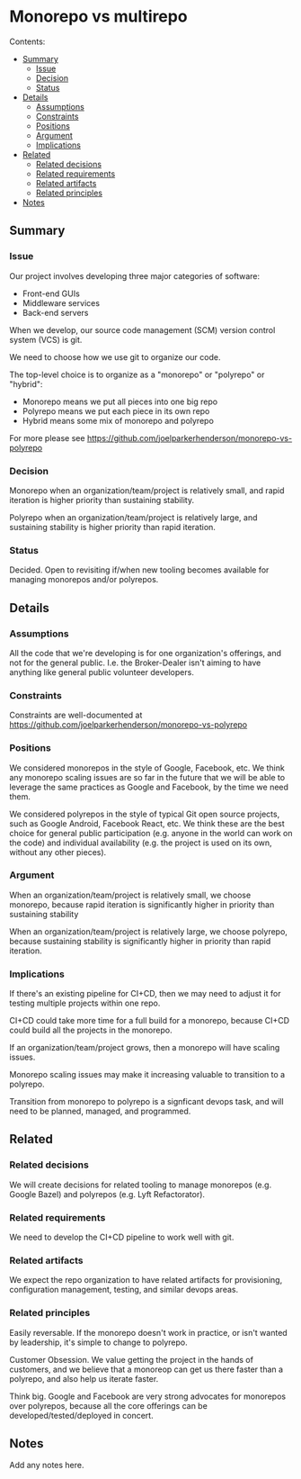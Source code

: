 # Monorepo vs multirepo

Contents:

* [Summary](#summary)
  * [Issue](#issue)
  * [Decision](#decision)
  * [Status](#status)
* [Details](#details)
  * [Assumptions](#assumptions)
  * [Constraints](#constraints)
  * [Positions](#positions)
  * [Argument](#argument)
  * [Implications](#implications)
* [Related](#related)
  * [Related decisions](#related-decisions)
  * [Related requirements](#related-requirements)
  * [Related artifacts](#related-artifacts)
  * [Related principles](#related-principles)
* [Notes](#notes)


## Summary


### Issue

Our project involves developing three major categories of software:

  * Front-end GUIs
  * Middleware services
  * Back-end servers

When we develop, our source code management (SCM) version control system (VCS) is git.

We need to choose how we use git to organize our code.

The top-level choice is to organize as a "monorepo" or "polyrepo" or "hybrid":

  * Monorepo means we put all pieces into one big repo
  * Polyrepo means we put each piece in its own repo
  * Hybrid means some mix of monorepo and polyrepo

For more please see https://github.com/joelparkerhenderson/monorepo-vs-polyrepo


### Decision

Monorepo when an organization/team/project is relatively small, and rapid iteration is higher priority than sustaining stability.

Polyrepo when an organization/team/project is relatively large, and sustaining stability is higher priority than rapid iteration.


### Status

Decided. Open to revisiting if/when new tooling becomes available for managing monorepos and/or polyrepos.


## Details


### Assumptions

All the code that we're developing is for one organization's offerings, and not for the general public. I.e. the Broker-Dealer isn't aiming to have anything like general public volunteer developers.


### Constraints

Constraints are well-documented at https://github.com/joelparkerhenderson/monorepo-vs-polyrepo


### Positions

We considered monorepos in the style of Google, Facebook, etc. We think any monorepo scaling issues are so far in the future that we will be able to leverage the same practices as Google and Facebook, by the time we need them.

We considered polyrepos in the style of typical Git open source projects, such as Google Android, Facebook React, etc. We think these are the best choice for general public participation (e.g. anyone in the world can work on the code) and individual availability (e.g. the project is used on its own, without any other pieces).


### Argument

When an organization/team/project is relatively small, we choose monorepo, because rapid iteration is significantly higher in priority than sustaining stability

When an organization/team/project is relatively large, we choose polyrepo, because sustaining stability is significantly higher in priority than rapid iteration.


### Implications

If there's an existing pipeline for CI+CD, then we may need to adjust it for testing multiple projects within one repo.

CI+CD could take more time for a full build for a monorepo, because CI+CD could build all the projects in the monorepo.

If an organization/team/project grows, then a monorepo will have scaling issues.

Monorepo scaling issues may make it increasing valuable to transition to a polyrepo.

Transition from monorepo to polyrepo is a signficant devops task, and will need to be planned, managed, and programmed.


## Related


### Related decisions

We will create decisions for related tooling to manage monorepos (e.g. Google Bazel) and polyrepos (e.g. Lyft Refactorator).


### Related requirements

We need to develop the CI+CD pipeline to work well with git.


### Related artifacts

We expect the repo organization to have related artifacts for provisioning, configuration management, testing, and similar devops areas. 


### Related principles

Easily reversable. If the monorepo doesn't work in practice, or isn't wanted by leadership, it's simple to change to polyrepo.

Customer Obsession. We value getting the project in the hands of customers, and we believe that a monoreop can get us there faster than a polyrepo, and also help us iterate faster.

Think big. Google and Facebook are very strong advocates for monorepos over polyrepos, because all the core offerings can be developed/tested/deployed in concert.


## Notes

Add any notes here.
